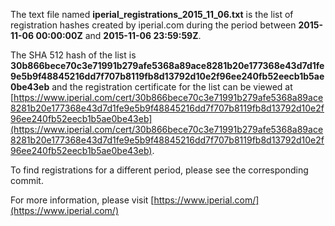 The text file named **iperial_registrations_2015_11_06.txt** is the list of registration hashes created by iperial.com during the period between **2015-11-06 00:00:00Z** and **2015-11-06 23:59:59Z**.

The SHA 512 hash of the list is **30b866bece70c3e71991b279afe5368a89ace8281b20e177368e43d7d1fe9e5b9f48845216dd7f707b8119fb8d13792d10e2f96ee240fb52eecb1b5ae0be43eb** and the registration certificate for the list can be viewed at [https://www.iperial.com/cert/30b866bece70c3e71991b279afe5368a89ace8281b20e177368e43d7d1fe9e5b9f48845216dd7f707b8119fb8d13792d10e2f96ee240fb52eecb1b5ae0be43eb](https://www.iperial.com/cert/30b866bece70c3e71991b279afe5368a89ace8281b20e177368e43d7d1fe9e5b9f48845216dd7f707b8119fb8d13792d10e2f96ee240fb52eecb1b5ae0be43eb).

To find registrations for a different period, please see the corresponding commit.

For more information, please visit [https://www.iperial.com/](https://www.iperial.com/)
